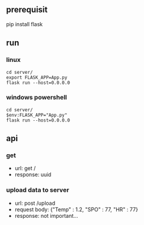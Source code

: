 ## prerequisit
pip install flask

## run
### linux
```
cd server/
export FLASK_APP=App.py
flask run --host=0.0.0.0
```

### windows powershell
```
cd server/
$env:FLASK_APP="App.py"
flask run --host=0.0.0.0
```

## api
### get
- url: get /
- response: uuid

### upload data to server
- url: post /upload
- request body: {"Temp" : 1.2, "SPO" : 77, "HR" : 77}
- response: not important...
